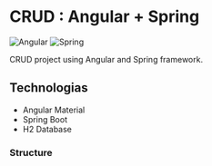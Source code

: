 # CRUD : Angular + Spring
![Angular](https://img.shields.io/badge/angular-%23DD0031.svg?style=for-the-badge&logo=angular&logoColor=white)
![Spring](https://img.shields.io/badge/spring-%236DB33F.svg?style=for-the-badge&logo=spring&logoColor=white)

CRUD project using Angular and Spring framework.

## Technologias
- Angular Material
- Spring Boot
- H2 Database

### Structure
